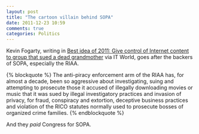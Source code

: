 ```yaml
---
layout: post
title: "The cartoon villain behind SOPA"
date: 2011-12-23 10:59
comments: true
categories: Politics
---
```


Kevin Fogarty, writing in [Best idea of 2011: Give control of Internet content to group that sued a dead grandmother](http://m.itworld.com/security/234685/best-idea-2011-give-control-internet-content-group-sued-dead-grandmother) via IT World, goes after the backers of SOPA, especially the RIAA.

{% blockquote %}
The anti-piracy enforcement arm of the RIAA has, for almost a decade, been so aggressive about investigating, suing and attempting to prosecute those it accused of illegally downloading movies or music that it was sued by illegal investigatory practices and invasion of privacy, for fraud, conspiracy and extortion, deceptive business practices and violation of the RICO statutes normally used to prosecute bosses of organized crime families.
{% endblockquote %}

And they *paid* Congress for SOPA.
